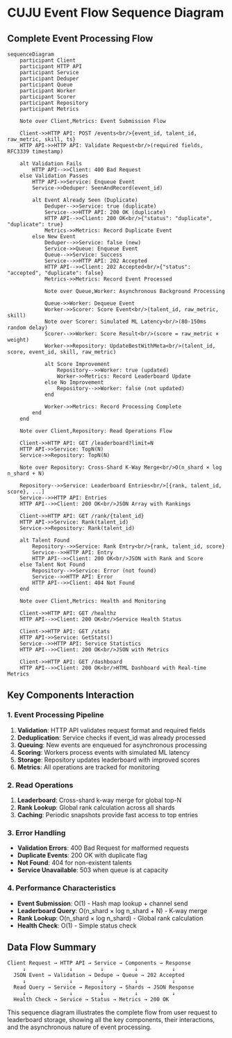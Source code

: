 # CUJU Event Flow Sequence Diagram

## Complete Event Processing Flow

```mermaid
sequenceDiagram
    participant Client
    participant HTTP API
    participant Service
    participant Deduper
    participant Queue
    participant Worker
    participant Scorer
    participant Repository
    participant Metrics

    Note over Client,Metrics: Event Submission Flow

    Client->>HTTP API: POST /events<br/>{event_id, talent_id, raw_metric, skill, ts}
    HTTP API->>HTTP API: Validate Request<br/>(required fields, RFC3339 timestamp)
    
    alt Validation Fails
        HTTP API-->>Client: 400 Bad Request
    else Validation Passes
        HTTP API->>Service: Enqueue Event
        Service->>Deduper: SeenAndRecord(event_id)
        
        alt Event Already Seen (Duplicate)
            Deduper-->>Service: true (duplicate)
            Service-->>HTTP API: 200 OK (duplicate)
            HTTP API-->>Client: 200 OK<br/>{"status": "duplicate", "duplicate": true}
            Metrics->>Metrics: Record Duplicate Event
        else New Event
            Deduper-->>Service: false (new)
            Service->>Queue: Enqueue Event
            Queue-->>Service: Success
            Service-->>HTTP API: 202 Accepted
            HTTP API-->>Client: 202 Accepted<br/>{"status": "accepted", "duplicate": false}
            Metrics->>Metrics: Record Event Processed
            
            Note over Queue,Worker: Asynchronous Background Processing
            
            Queue->>Worker: Dequeue Event
            Worker->>Scorer: Score Event<br/>(talent_id, raw_metric, skill)
            Note over Scorer: Simulated ML Latency<br/>(80-150ms random delay)
            Scorer-->>Worker: Score Result<br/>(score = raw_metric × weight)
            Worker->>Repository: UpdateBestWithMeta<br/>(talent_id, score, event_id, skill, raw_metric)
            
            alt Score Improvement
                Repository-->>Worker: true (updated)
                Worker->>Metrics: Record Leaderboard Update
            else No Improvement
                Repository-->>Worker: false (not updated)
            end
            
            Worker->>Metrics: Record Processing Complete
        end
    end

    Note over Client,Repository: Read Operations Flow

    Client->>HTTP API: GET /leaderboard?limit=N
    HTTP API->>Service: TopN(N)
    Service->>Repository: TopN(N)
    
    Note over Repository: Cross-Shard K-Way Merge<br/>O(n_shard × log n_shard + N)
    
    Repository-->>Service: Leaderboard Entries<br/>[{rank, talent_id, score}, ...]
    Service-->>HTTP API: Entries
    HTTP API-->>Client: 200 OK<br/>JSON Array with Rankings
    
    Client->>HTTP API: GET /rank/{talent_id}
    HTTP API->>Service: Rank(talent_id)
    Service->>Repository: Rank(talent_id)
    
    alt Talent Found
        Repository-->>Service: Rank Entry<br/>{rank, talent_id, score}
        Service-->>HTTP API: Entry
        HTTP API-->>Client: 200 OK<br/>JSON with Rank and Score
    else Talent Not Found
        Repository-->>Service: Error (not found)
        Service-->>HTTP API: Error
        HTTP API-->>Client: 404 Not Found
    end

    Note over Client,Metrics: Health and Monitoring

    Client->>HTTP API: GET /healthz
    HTTP API-->>Client: 200 OK<br/>Service Health Status

    Client->>HTTP API: GET /stats
    HTTP API->>Service: GetStats()
    Service-->>HTTP API: Service Statistics
    HTTP API-->>Client: 200 OK<br/>JSON with Metrics

    Client->>HTTP API: GET /dashboard
    HTTP API-->>Client: 200 OK<br/>HTML Dashboard with Real-time Metrics
```

## Key Components Interaction

### 1. Event Processing Pipeline
1. **Validation**: HTTP API validates request format and required fields
2. **Deduplication**: Service checks if event_id was already processed
3. **Queuing**: New events are enqueued for asynchronous processing
4. **Scoring**: Workers process events with simulated ML latency
5. **Storage**: Repository updates leaderboard with improved scores
6. **Metrics**: All operations are tracked for monitoring

### 2. Read Operations
1. **Leaderboard**: Cross-shard k-way merge for global top-N
2. **Rank Lookup**: Global rank calculation across all shards
3. **Caching**: Periodic snapshots provide fast access to top entries

### 3. Error Handling
- **Validation Errors**: 400 Bad Request for malformed requests
- **Duplicate Events**: 200 OK with duplicate flag
- **Not Found**: 404 for non-existent talents
- **Service Unavailable**: 503 when queue is at capacity

### 4. Performance Characteristics
- **Event Submission**: O(1) - Hash map lookup + channel send
- **Leaderboard Query**: O(n_shard × log n_shard + N) - K-way merge
- **Rank Lookup**: O(n_shard × log n_shard) - Global rank calculation
- **Health Check**: O(1) - Simple status check

## Data Flow Summary

```
Client Request → HTTP API → Service → Components → Response
     ↓              ↓         ↓          ↓           ↓
  JSON Event → Validation → Dedupe → Queue → 202 Accepted
     ↓              ↓         ↓          ↓           ↓
  Read Query → Service → Repository → Shards → JSON Response
     ↓              ↓         ↓          ↓           ↓
  Health Check → Service → Status → Metrics → 200 OK
```

This sequence diagram illustrates the complete flow from user request to leaderboard storage, showing all the key components, their interactions, and the asynchronous nature of event processing.
